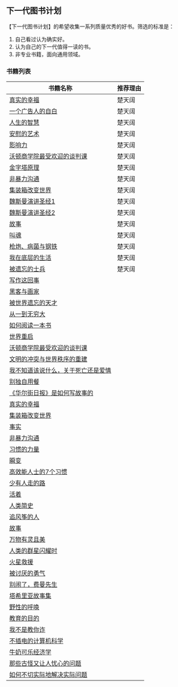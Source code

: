 ## 下一代图书计划
【下一代图书计划】的希望收集一系列质量优秀的好书。筛选的标准是：
1. 自己看过认为确实好。
2. 认为自己的下一代值得一读的书。
3. 非专业书籍，面向通用领域。

### 书籍列表

| 书籍名称 | 推荐理由 |
| --- | --- |
| [真实的幸福](https://book.douban.com/subject/4934733/) | 楚天阔 |
| [一个广告人的自白](https://book.douban.com/subject/1031526/) | 楚天阔 |
| [人生的智慧](https://book.douban.com/subject/25867570/) | 楚天阔 |
| [安慰的艺术](https://book.douban.com/subject/20475375/) | 楚天阔 |
| [影响力](https://book.douban.com/subject/1786387/) | 楚天阔 |
| [沃顿商学院最受欢迎的谈判课](https://book.douban.com/subject/11589950/) | 楚天阔 |
| [金字塔原理](https://book.douban.com/subject/4882120/) | 楚天阔 |
| [非暴力沟通](https://book.douban.com/subject/3533221/) | 楚天阔 |
| [集装箱改变世界](https://book.douban.com/subject/2354988/) | 楚天阔 |
| [魏斯曼演讲圣经1](https://book.douban.com/subject/10588814/) | 楚天阔 |
| [魏斯曼演讲圣经2](https://book.douban.com/subject/10600373/) | 楚天阔 |
| [故事](https://book.douban.com/subject/25976544/) | 楚天阔 |
| [叫魂](https://book.douban.com/subject/10471333/) | 楚天阔 |
| [枪炮、病菌与钢铁](https://book.douban.com/subject/1813841/) | 楚天阔 |
| [我在底层的生活](https://book.douban.com/subject/25900802/) | 楚天阔 |
| [被遗忘的士兵](https://book.douban.com/subject/3418938/) | 楚天阔 |
| [写作这回事](https://book.douban.com/subject/3888123/) | |
| [黑客与画家](https://book.douban.com/subject/6021440/) | |
| [被世界遗忘的天才](https://book.douban.com/subject/4882550/) | |
| [从一到无穷大](https://book.douban.com/subject/1102715/) | |
| [如何阅读一本书](https://book.douban.com/subject/1013208/) | |
| [世界重启](https://book.douban.com/subject/26652354/) | |
| [沃顿商学院最受欢迎的谈判课](https://book.douban.com/subject/11589950/) | |
| [文明的冲突与世界秩序的重建](https://book.douban.com/subject/4202004/) | |
| [我不知道该说什么，关于死亡还是爱情](https://book.douban.com/subject/25884880/) | |
| [别独自用餐](https://book.douban.com/subject/5344908/) | |
| [《华尔街日报》是如何写故事的](https://book.douban.com/subject/1472946/) | |
| [真实的幸福](https://book.douban.com/subject/4934733/) | |
| [集装箱改变世界](https://book.douban.com/subject/2354988/) | |
| [事实](https://book.douban.com/subject/33385402/) | |
| [非暴力沟通](https://book.douban.com/subject/3533221/) | |
| [习惯的力量](https://book.douban.com/subject/20507212/) | |
| [瞬变](https://book.douban.com/subject/25828158/) | |
| [高效能人士的7个习惯](https://book.douban.com/subject/5325618/) | |
| [少有人走的路](https://book.douban.com/subject/1775691/) | |
| [活着](https://book.douban.com/subject/4913064/) | |
| [人类简史](https://book.douban.com/subject/25985021/) | |
| [追风筝的人](https://book.douban.com/subject/1770782/) | |
| [故事](https://book.douban.com/subject/25976544/) | |
| [万物有灵且美](https://book.douban.com/subject/4187411/) | |
| [人类的群星闪耀时](https://book.douban.com/subject/1083762/) | |
| [火星救援](https://book.douban.com/subject/26586492/) | |
| [被讨厌的勇气](https://book.douban.com/subject/26369699/) | |
| [别闹了，费曼先生](https://book.douban.com/subject/1037602/) | |
| [塔希里亚故事集](https://book.douban.com/subject/2334065/) | |
| [野性的呼唤](https://book.douban.com/subject/1883353/) | |
| [教育的目的](https://book.douban.com/subject/20268173/) | |
| [我不是教你诈](https://book.douban.com/subject/4918952/) | |
| [不插电的计算机科学](https://book.douban.com/subject/5912193/) | |
| [牛奶可乐经济学](https://book.douban.com/subject/3000997/) | |
| [那些古怪又让人忧心的问题](https://book.douban.com/subject/26364209/) | |
| [如何不切实际地解决实际问题](https://book.douban.com/subject/35048568/) | |